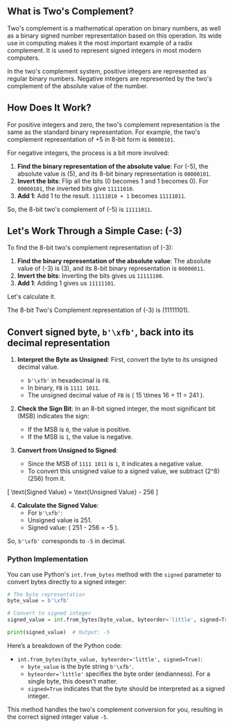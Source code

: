 ## What is Two's Complement?

Two's complement is a mathematical operation on binary numbers, as well as a binary signed number representation based on this operation. Its wide use in computing makes it the most important example of a radix complement. It is used to represent signed integers in most modern computers.

In the two's complement system, positive integers are represented as regular binary numbers. Negative integers are represented by the two's complement of the absolute value of the number.

## How Does It Work?

For positive integers and zero, the two's complement representation is the same as the standard binary representation. For example, the two's complement representation of +5 in 8-bit form is `00000101`.

For negative integers, the process is a bit more involved:

1. **Find the binary representation of the absolute value**: For \(-5\), the absolute value is \(5\), and its 8-bit binary representation is `00000101`.
2. **Invert the bits**: Flip all the bits (0 becomes 1 and 1 becomes 0). For `00000101`, the inverted bits give `11111010`.
3. **Add 1**: Add 1 to the result. `11111010 + 1` becomes `11111011`.

So, the 8-bit two's complement of \(-5\) is `11111011`.

## Let's Work Through a Simple Case: \(-3\)

To find the 8-bit two's complement representation of \(-3\):

1. **Find the binary representation of the absolute value**: The absolute value of \(-3\) is \(3\), and its 8-bit binary representation is `00000011`.
2. **Invert the bits**: Inverting the bits gives us `11111100`.
3. **Add 1**: Adding 1 gives us `11111101`.

Let's calculate it.

The 8-bit Two's Complement representation of \(-3\) is \(11111101\).

## Convert signed byte, `b'\xfb'`, back into its decimal representation

1. **Interpret the Byte as Unsigned**: 
First, convert the byte to its unsigned decimal value.
    - `b'\xfb'` in hexadecimal is `FB`.
    - In binary, `FB` is `1111 1011`.
    - The unsigned decimal value of `FB` is \( 15 \times 16 + 11 = 241 \).

2. **Check the Sign Bit**: In an 8-bit signed integer, the most significant bit (MSB) indicates the sign:
    - If the MSB is `0`, the value is positive.
    - If the MSB is `1`, the value is negative.

3. **Convert from Unsigned to Signed**:
    - Since the MSB of `1111 1011` is `1`, it indicates a negative value.
    - To convert this unsigned value to a signed value, we subtract \(2^8\) (256) from it.

\[ \text{Signed Value} = \text{Unsigned Value} - 256 \]

4. **Calculate the Signed Value**:
    - For `b'\xfb'`:
    - Unsigned value is 251.
    - Signed value: \( 251 - 256 = -5 \).

So, `b'\xfb'` corresponds to `-5` in decimal.

### Python Implementation
You can use Python's `int.from_bytes` method with the `signed` parameter to convert bytes directly to a signed integer:

```python
# The byte representation
byte_value = b'\xfb'

# Convert to signed integer
signed_value = int.from_bytes(byte_value, byteorder='little', signed=True)

print(signed_value)  # Output: -5
```

Here’s a breakdown of the Python code:
- `int.from_bytes(byte_value, byteorder='little', signed=True)`:
    - `byte_value` is the byte string `b'\xfb'`.
    - `byteorder='little'` specifies the byte order (endianness). For a single byte, this doesn't matter.
    - `signed=True` indicates that the byte should be interpreted as a signed integer.

This method handles the two's complement conversion for you, resulting in the correct signed integer value `-5`.
